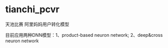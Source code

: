 # tianchi_pcvr

天池比赛 阿里妈妈用户转化模型

目前应用两种DNN模型：1、product-based neuron network; 2、deep&cross neuron network